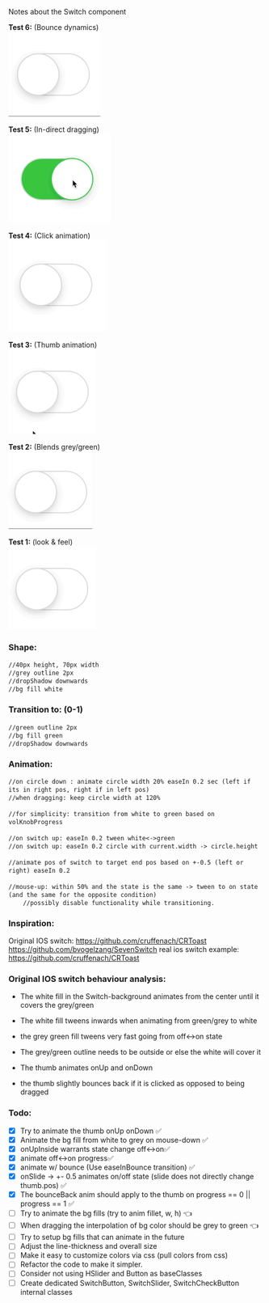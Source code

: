 Notes about the Switch component<!--more--> 

**Test 6:** (Bounce dynamics)  
<img width="182" alt="img" src="https://raw.githubusercontent.com/stylekit/img/master/switch_6.mov.gif">

**Test 5:** (In-direct dragging)  
<img width="204" alt="img" src="https://raw.githubusercontent.com/stylekit/img/master/switch_5.mov.gif">

**Test 4:** (Click animation)  
<img width="194" alt="img" src="https://raw.githubusercontent.com/stylekit/img/master/switch_4.mov.gif">

**Test 3:** (Thumb animation)  
<img width="172" alt="img" src="https://raw.githubusercontent.com/stylekit/img/master/switch_3.mov.gif">  

**Test 2:** (Blends grey/green)  
<img width="166" alt="img" src="https://raw.githubusercontent.com/stylekit/img/master/switch_2_1.mov.gif">  

**Test 1:** (look & feel)    
<img width="174" alt="img" src="https://raw.githubusercontent.com/stylekit/img/master/switch_1.mov.gif">	

### Shape:
```
//40px height, 70px width
//grey outline 2px
//dropShadow downwards
//bg fill white
```


### Transition to: (0-1)
```
//green outline 2px
//bg fill green
//dropShadow downwards
```


### Animation:

```
//on circle down : animate circle width 20% easeIn 0.2 sec (left if its in right pos, right if in left pos)
//when dragging: keep circle width at 120%

//for simplicity: transition from white to green based on volKnobProgress

//on switch up: easeIn 0.2 tween white<->green
//on switch up: easeIn 0.2 circle with current.width -> circle.height

//animate pos of switch to target end pos based on +-0.5 (left or right) easeIn 0.2

//mouse-up: within 50% and the state is the same -> tween to on state (and the same for the opposite condition)
	//possibly disable functionality while transitioning. 
```


### Inspiration:
Original IOS switch: https://github.com/cruffenach/CRToast
https://github.com/bvogelzang/SevenSwitch
real ios switch example: https://github.com/cruffenach/CRToast

### Original IOS switch behaviour analysis:

- The white fill in the Switch-background animates from the center until it covers the grey/green  
- The white fill tweens inwards when animating from green/grey to white  
- the grey green fill tweens very fast going from off<->on state  
- The grey/green outline needs to be outside or else the white will cover it  

- The thumb animates onUp and onDown 
- the thumb slightly bounces back if it is clicked as opposed to being dragged


### Todo:

- [x] Try to animate the thumb onUp onDown ✅
- [x] Animate the bg fill from white to grey on mouse-down ✅
- [x] onUpInside warrants state change off<->on✅
- [x] animate off<->on progress✅
- [x] animate w/ bounce (Use easeInBounce transition) ✅
- [x] onSlide -> +- 0.5 animates on/off state (slide does not directly change thumb.pos) ✅
- [x] The bounceBack anim should apply to the thumb on progress == 0 || progress == 1 ✅
- [ ] Try to animate the bg fills (try to anim fillet, w, h) 👈
- [ ] When dragging the interpolation of bg color should be grey to green 👈
- [ ] Try to setup bg fills that can animate in the future 
- [ ] Adjust the line-thickness and overall size
- [ ] Make it easy to customize colors via css (pull colors from css)
- [ ] Refactor the code to make it simpler. 
- [ ] Consider not using HSlider and Button as baseClasses
- [ ] Create dedicated SwitchButton, SwitchSlider, SwitchCheckButton internal classes 
